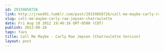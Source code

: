 ```yaml
---
id: 29159858726
link: http://jreed91.tumblr.com/post/29159858726/call-me-maybe-carly-rae-jepsen-chatroulette
slug: call-me-maybe-carly-rae-jepsen-chatroulette
date: Fri Aug 10 2012 19:46:16 GMT-0500 (CDT)
publish: 2012-08-10
tags: favs
title: Call Me Maybe - Carly Rae Jepsen (Chatroulette Version)
layout: post
---
```





